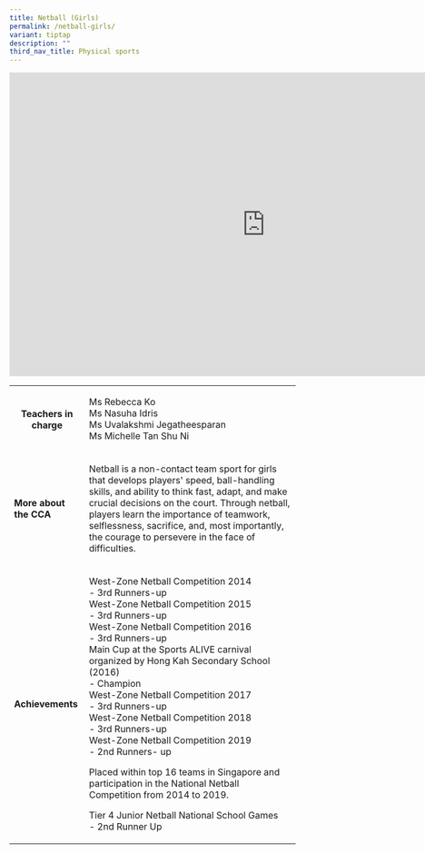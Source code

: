 ```yaml
---
title: Netball (Girls)
permalink: /netball-girls/
variant: tiptap
description: ""
third_nav_title: Physical sports
---
```

<div class="iframe-wrapper">
<iframe height="535" width="900" allowfullscreen="true" frameborder="0" src="https://docs.google.com/presentation/d/e/2PACX-1vTpH8eHkcHIOuy2LZupe8ffDZTsiPhn_Rzn8akCskG9J9cp21pYf_JB8XMMXl1CosJijDHgo9mN8XbN/embed?start=true&amp;loop=true&amp;delayms=3000"></iframe>
</div>
<table style="minWidth: 50px">
<colgroup>
<col>
<col>
</colgroup>
<tbody>
<tr>
<th rowspan="1" colspan="1">
<p><strong>Teachers in charge</strong>
</p>
<p></p>
</th>
<td rowspan="1" colspan="1">
<p>Ms Rebecca Ko &nbsp;
<br>Ms Nasuha Idris
<br>Ms Uvalakshmi Jegatheesparan&nbsp;&nbsp;&nbsp;&nbsp;&nbsp;&nbsp;&nbsp;&nbsp;&nbsp;&nbsp;&nbsp;&nbsp;
<br>Ms Michelle Tan Shu Ni</p>
</td>
</tr>
<tr>
<td rowspan="1" colspan="1">
<p><strong>More about the CCA</strong>
</p>
</td>
<td rowspan="1" colspan="1">
<p>Netball is a non-contact team sport for girls that develops players' speed,
ball-handling skills, and ability to think fast, adapt, and make crucial
decisions on the court. Through netball, players learn the importance of
teamwork, selflessness, sacrifice, and, most importantly, the courage to
persevere in the face of difficulties.</p>
</td>
</tr>
<tr>
<td rowspan="1" colspan="1">
<p><strong>Achievements</strong>
</p>
</td>
<td rowspan="1" colspan="1">
<p>West-Zone Netball Competition 2014
<br>- 3rd Runners-up
<br>West-Zone Netball Competition 2015
<br>- 3rd Runners-up
<br>West-Zone Netball Competition 2016
<br>- 3rd Runners-up
<br>Main Cup at the Sports ALIVE carnival organized by Hong Kah Secondary
School (2016)
<br>- Champion
<br>West-Zone Netball Competition 2017
<br>- 3rd Runners-up
<br>West-Zone Netball Competition 2018
<br>- 3rd Runners-up
<br>West-Zone Netball Competition 2019
<br>- 2nd Runners- up</p>
<p>Placed within top 16 teams in Singapore and participation in the National
Netball Competition from 2014 to 2019.
<br>
</p>
<p>Tier 4 Junior Netball National School Games
<br>- 2nd Runner Up</p>
</td>
</tr>
</tbody>
</table>
<p></p>